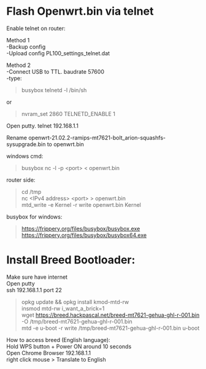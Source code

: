 # Flash Openwrt.bin via telnet  
Enable telnet on router:  

Method 1  
-Backup config  
-Upload config PL100_settings_telnet.dat  

Method 2  
-Connect USB to TTL. baudrate 57600  
-type:  
> busybox telnetd -l /bin/sh  

or  
> nvram_set 2860 TELNETD_ENABLE 1  

Open putty. telnet 192.168.1.1  

Rename openwrt-21.02.2-ramips-mt7621-bolt_arion-squashfs-sysupgrade.bin to openwrt.bin  

windows cmd:  
> busybox nc -l -p \<port> < openwrt.bin  
                                     
router side:                                       
> cd /tmp              
> nc \<IPv4 address> \<port> > openwrt.bin  
> mtd_write -e Kernel -r write openwrt.bin Kernel  

busybox for windows:  
> https://frippery.org/files/busybox/busybox.exe  
> https://frippery.org/files/busybox/busybox64.exe

# Install Breed Bootloader:
Make sure have internet  
Open putty  
ssh 192.168.1.1 port 22  
> opkg update && opkg install kmod-mtd-rw  
> insmod mtd-rw i_want_a_brick=1  
> wget https://breed.hackpascal.net/breed-mt7621-gehua-ghl-r-001.bin -O /tmp/breed-mt7621-gehua-ghl-r-001.bin  
> mtd -e u-boot -r write /tmp/breed-mt7621-gehua-ghl-r-001.bin u-boot  

How to access breed (English language):  
Hold WPS button + Power ON around 10 seconds  
Open Chrome Browser 192.168.1.1  
right click mouse > Translate to English

